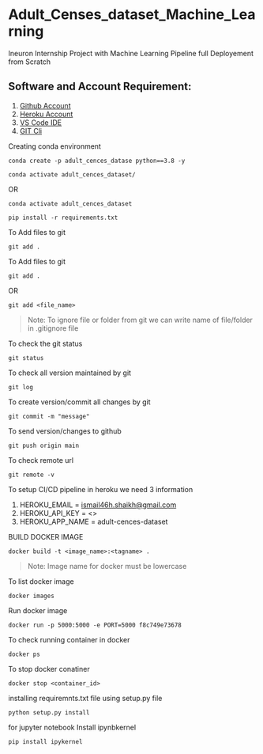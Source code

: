 # Adult_Censes_dataset_Machine_Learning
Ineuron Internship Project with Machine Learning Pipeline full Deployement from Scratch

## Software and Account Requirement:

1. [Github Account](http://github.com)
2. [Heroku Account](https://dashboard.heroku.com/login)
3. [VS Code IDE](https://code.visualstudio.com/download)
4. [GIT Cli](https://git-scm.com/downloads)



Creating conda environment
```
conda create -p adult_cences_datase python==3.8 -y
```
```
conda activate adult_cences_dataset/
```
OR 
```
conda activate adult_cences_dataset
```

```
pip install -r requirements.txt
```

To Add files to git
```
git add .
```

To Add files to git
```
git add .
```

OR
```
git add <file_name>
```

> Note: To ignore file or folder from git we can write name of file/folder in .gitignore file

To check the git status
```
git status
```
To check all version maintained by git
```
git log
```

To create version/commit all changes by git
```
git commit -m "message"
```

To send version/changes to github
```
git push origin main
```

To check remote url 
```
git remote -v
```

To setup CI/CD pipeline in heroku we need 3 information
1. HEROKU_EMAIL = ismail46h.shaikh@gmail.com
2. HEROKU_API_KEY = <>
3. HEROKU_APP_NAME = adult-cences-dataset

BUILD DOCKER IMAGE
```
docker build -t <image_name>:<tagname> .
```
> Note: Image name for docker must be lowercase


To list docker image
```
docker images
```

Run docker image
```
docker run -p 5000:5000 -e PORT=5000 f8c749e73678
```

To check running container in docker
```
docker ps
```

To stop docker conatiner
```
docker stop <container_id>
```

installing requiremnts.txt file using setup.py file
```
python setup.py install
```


for jupyter notebook Install ipynbkernel
```
pip install ipykernel
```